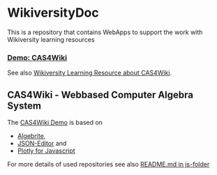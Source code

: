 # WikiversityDoc
This is a repository that contains WebApps to support the work with Wikiversity learning resources
<h3><a href="https://niebert.github.io/WikiversityDoc/index.html" target="_blank">Demo: CAS4Wiki</a></h3>
See also <a href="https://en.wikiversity.org/wiki/CAS4Wiki" target="_blank">Wikiversity Learning Resource about CAS4Wiki</a>.

## CAS4Wiki - Webbased Computer Algebra System 
The <a href="https://niebert.github.io/WikiversityDoc/cas4wiki.html" target="_blank">CAS4Wiki Demo</a> is based on

* [Algebrite](https://algebrite.com), 
* [JSON-Editor](https://www.github.com/jdorn/json-editor) and 
* [Plotly for Javascript](https://github.com/plotly/plotly.js)

For more details of used repositories see also [README.md in js-folder](js/README.md)
